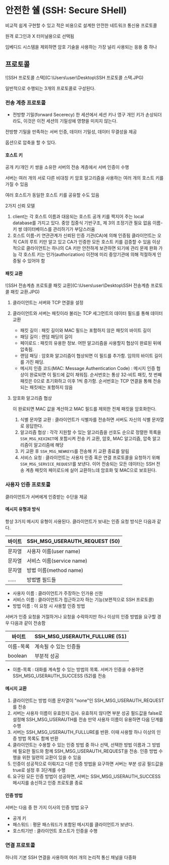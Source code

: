 # 안전한 쉘 (SSH: Secure SHell)

비교적 쉽게 구현할 수 있고 적은 비용으로 설계한 안전한 네트워크 통신용 프로토콜

원격 로그인과 X 터미널용으로 선택됨

임베디드 시스템을 제외하면 암호 기술을 사용하는 가장 널리 사용되는 응용 중 하나

## 프로토콜

![SSH 프로토콜 스택](C:\Users\user\Desktop\SSH 프로토콜 스택.JPG)

일반적으로 수행되는 3개의 프로토콜로 구성된다.

### 전송 계층 프로토콜

- 전방향 기밀(forward Secerecy)
    한 세션에서 세션 키나 영구 개인 키가 손상되더라도, 이것은 이전 세션의 기밀성에 영향을 미치지 않는다.

전방향 기밀을 만족하는 서버 인증, 데이터 기밀성, 데이터 무결성을 제공

옵션으로 압축을 할 수 있다.

#### 호스트 키

공개 키/개인 키 쌍을 소유한 서버의 전송 계층에서 서버 인증이 수행

서버는 여러 개의 서로 다른 비대칭 키 암호 알고리즘을 사용하는 여러 개의 호스트 키를 가질 수 있음

여러 호스트가 동일한 호스트 키를 공유할 수도 있음



2가지 신뢰 모델

1. client는 각 호스트 이름과 대응되는 호스트 공개 키를 짝지어 주는 local database를 가지고 있다.
    중앙 집중식 기반구조, 제 3의 조정기관 필요 없음
    이름-키 쌍 데이터베이스를 관리하기가 부담스러움
2. 호스트 이름-키 연관관계가 신뢰된 인증 기관(CA)에 의해 인증됨
    클라이언트는 오직 CA의 루트 키만 알고 있고 CA가 인증한 모든 호스트 키를 검증할 수 있음
    이상적으로 클라이언트는 하나의 CA 키만 안전하게 보관하면 되기에 관리 문제 완화 가능
    각 호스트 키는 인가(authorization) 이전에 미리 중앙기관에 의해 적절하게 인증될 수 있어야 함

#### 패킷 교환

![SSH 전송계층 프로토콜 패킷 교환](C:\Users\user\Desktop\SSH 전송계층 프로토콜 패킷 교환.JPG)

1. 클라이언트는 서버와 TCP 연결을 설정

2. 클라이언트와 서버는 패킷이라 불리는 TCP 세그먼트의 데이터 필드를 통해 데이터 교환

    - 패킷 길이 : 패킷 길이와 MAC 필드는 포함하지 않은 패킷의 바이트 길이
    - 패딩 길이 : 랜덤 패딩의 길이
    - 페이로드 : 패킷의 유용한 정보. 어떤 알고리즘을 사용할지 협상이 완료된 뒤에 압축됨.
    - 랜덤 패딩 : 암호화 알고리즘이 협상되면 이 필드를 추가함. 임의의 바이트 길이를 가진 패딩.
    - 메시지 인증 코드(MAC: Message Authentication Code) : 메시지 인증 협상이 완료되면 이 필드에 값이 채워짐.
        순서번호는 통상 32-비트 패킷, 첫 번째 패킷은 0으로 초기화하고 이후 1씩 증가함.
        순서번호는 TCP 연결을 통해 전송되는 패킷에는 포함하지 않음

3. 암호화 알고리즘 협상

    이 완료되면 MAC 값을 계산하고 MAC 필드를 제외한 전체 패킷을 암호화한다.

    1. 식별 문자열 교환 : 클라이언트가 식별자를 전송하면 서버도 자신의 식별 문자열로 응답한다.
    2. 알고리즘 협상 : 각각 지원할 수 있는 알고리즘을 선호도 순으로 정렬한 목록을 `SSH_MSG_KEXINIT`에 포함시켜 전송
        키 교환, 암호, MAC 알고리즘, 압축 알고리즘이 알고리즘에 해당
    3. 키 교환 후 `SSH_MSG_NEWKEYS`를 전송해 키 교환 종료를 알림
    4. 서비스 요청 : 클라이언트는 사용자 인증 혹은 연결 프로토콜을 요청하기 위해 `SSH_MSG_SERVICE_REQUEST`를 보낸다.
        이어 전송되는 모든 데이터는 SSH 전송 계층 패킷의 페이로드에 실어 교환하느데 암호화 및 MAC으로 보호된다.

### 사용자 인증 프로토콜

클라이언트가 서버에게 인증받는 수단을 제공

#### 메시지 유형과 방식

항상 3가지 메시지 유형이 사용된다. 클라이언트가 보내는 인증 요청 방식은 다음과 같다.

| 바이트 | SSH_MSG_USERAUTH_REQUEST (50) |
| ------ | ----------------------------- |
| 문자열 | 사용자 이름(user name)        |
| 문자열 | 서비스 이름(service name)     |
| 문자열 | 방법 이름(method name)        |
| ...... | 방법별 필드들                 |

- 사용자 이름 : 클라이언트가 주장하는 인가용 신원
- 서비스 이름 : 클라이언트가 접근하고자 하는 기능(보편적으로 SSH 프로토콜)
- 방법 이름 : 이 요청 시 사용할 인증 방법

서버가 인증 요청을 거절하거나 요청을 수락하지만 하나 이상의 인증 방법을 요구할 경우 다음과 같이 전송함

| 바이트    | SSH_MSG_USERAUTH_FULLURE (51) |
| --------- | ----------------------------- |
| 이름-목록 | 계속될 수 있는 인증들         |
| boolean   | 부분적 성공                   |

- 이름-목록 : 대화를 계속할 수 있는 방법의 목록. 서버가 인증을 수용하면 SSH_MSG_USERAUTH_SUCCESS (52)를 전송

#### 메시지 교환

1. 클라이언트는 방법 이름 문자열이 "none"인 SSH_MSG_USERAUTH_REQUEST를 전송
2. 서버는 사용자 이름이 유효한지 검사. 유효하지 않다면 부분 성공 필드값을 false로 설정해 SSH_MSG_USERAUTH를 전송
    만약 사용자 이름이 유용하면 다음 단계를 수행
3. 서버는 SSH_MSG_USERAUTH_FULLURE를 반환. 이때 사용할 하나 이상의 인증 방법 목록도 함께 반환
4. 클라이언트는 수용할 수 있는 인증 방법 중 하나 선택, 선택한 방법 이름과 그 방법에 필요한 필드와 함께 SSH_MSG_USERAUTH_REQUEST을 전송. 인증 방법 수행을 위한 일련의 교환이 있을 수 있음
5. 인증이 성공적으로 이뤄지고 다른 인증 방법을 요구하면 서버는 부분 성공 필드값을 true로 설정 후 3단계를 수행
6. 요구된 모든 인증 방법이 성공하면, 서버는 SSH_MSG_USERAUTH_SUCCESS 메시지를 송신하고 인증 프로토콜 종료

#### 인증 방법

서버는 다음 중 한 가지 이사의 인증 방법 요구

- 공개 키
- 패스워드 : 평문 패스워드가 포함된 메시지를 클라이언트가 보낸다.
- 호스틔기반 : 클라이언트 호스트가 인증을 수행

### 연결 프로토콜

하나의 기본 SSH 연결을 사용하여 여러 개의 논리적 통신 채널을 다중화


